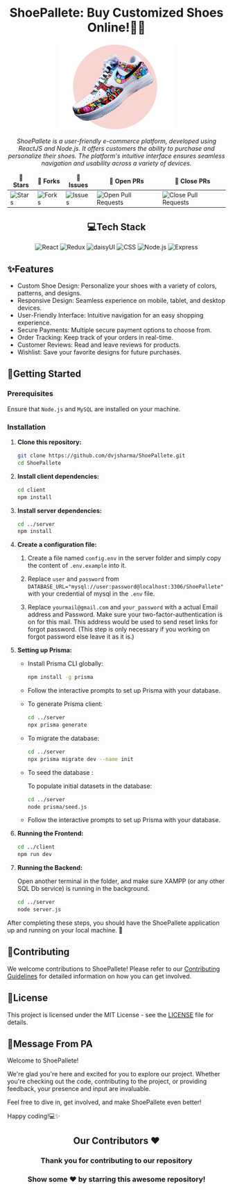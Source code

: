 <div align="center">

# ShoePallete: Buy Customized Shoes Online!👟🎨

<div align="center"><img src="./client/src/assets/banner-hero.png" width="auto" height="200px"/></div>

<i>ShoePallete is a user-friendly e-commerce platform, developed using ReactJS and Node.js. It offers customers the ability to purchase and personalize their shoes. The platform's intuitive interface ensures seamless navigation and usability across a variety of devices.</i>

</div>

<div align = "center">
<table align="center">
    <thead align="center">
        <tr border: 1px;>
            <td><b>🌟 Stars</b></td>
            <td><b>🍴 Forks</b></td>
            <td><b>🐛 Issues</b></td>
            <td><b>🔔 Open PRs</b></td>
            <td><b>🔕 Close PRs</b></td>
        </tr>
     </thead>
    <tbody>
         <tr>
            <td><img alt="Stars" src="https://img.shields.io/github/stars/dvjsharma/ShoePallete?style=flat&logo=github"/></td>
             <td><img alt="Forks" src="https://img.shields.io/github/forks/dvjsharma/ShoePallete?style=flat&logo=github"/></td>
            <td><img alt="Issues" src="https://img.shields.io/github/issues/dvjsharma/ShoePallete?style=flat&logo=github"/></td>
            <td><img alt="Open Pull Requests" src="https://img.shields.io/github/issues-pr/dvjsharma/ShoePallete?style=flat&logo=github"/></td>
           <td><img alt="Close Pull Requests" src="https://img.shields.io/github/issues-pr-closed/dvjsharma/ShoePallete?style=flat&color=critical&logo=github"/></td>
        </tr>
    </tbody>
</table>
</div>

<div align="center">

## 💻Tech Stack

![React](https://img.shields.io/badge/React-%2320232a.svg?style=for-the-badge&logo=react&logoColor=%2361DAFB)
![Redux](https://img.shields.io/badge/Redux-%23764ABC?style=for-the-badge&logo=redux&logoColor=white)
![daisyUI](https://img.shields.io/badge/daisyUI-%232D3748?style=for-the-badge&logo=tailwind-css&logoColor=white)
![CSS](https://img.shields.io/badge/CSS-%231572B6?style=for-the-badge&logo=css3&logoColor=white)
![Node.js](https://img.shields.io/badge/Node.js-43853D?style=for-the-badge&logo=node.js&logoColor=white)
![Express](https://img.shields.io/badge/Express-000000?style=for-the-badge&logo=express&logoColor=white)

</div>

## ✨Features

 - Custom Shoe Design: Personalize your shoes with a variety of colors, patterns, and designs.
 - Responsive Design: Seamless experience on mobile, tablet, and desktop devices.
 - User-Friendly Interface: Intuitive navigation for an easy shopping experience.
 - Secure Payments: Multiple secure payment options to choose from.
 - Order Tracking: Keep track of your orders in real-time.
 - Customer Reviews: Read and leave reviews for products.
 - Wishlist: Save your favorite designs for future purchases.

## 🚀Getting Started

### Prerequisites

Ensure that `Node.js` and `MySQL` are installed on your machine.

### Installation

1. **Clone this repository:**

    ```bash
    git clone https://github.com/dvjsharma/ShoePallete.git
    cd ShoePallete
    ```

2. **Install client dependencies:**

    ```bash
    cd client
    npm install
    ```

3. **Install server dependencies:**

    ```bash
    cd ../server
    npm install
    ```

4. **Create a configuration file:**

    1.   Create a file named `config.env` in the server folder and simply copy the content of `.env.example` into it.
     
     
    2.   Replace `user` and `password` from `DATABASE_URL="mysql://user:password@localhost:3306/ShoePallete" ` with your  credential of mysql in the `.env` file.
    
    3.   Replace `yourmail@gmail.com` and `your_password` with a actual Email address and Password. Make sure your two-factor-authentication is on for this mail. This address would be used to send reset links for forgot password. (This step is only necessary if you working on forgot password else leave it as it is.)
    
    
<!-- 5. **Setting up the Database:**

    Open XAMPP (or any other SQL Db service) and start the Apache and MySQL services. Find and import the database from [here](https://drive.google.com/file/d/1qShqZpEGcdhVmZ7zzAar-tBwhPFomNWW/view?usp=sharing). Make sure to name it as `ShoePallete`.

    <i>NOTE: if you have custom configuration for XAMPP, don't forget to change Db config in `server/data/database.js`</i> -->

5. **Setting up Prisma:**

    - Install Prisma CLI globally:

      ```bash
      npm install -g prisma
      ```

    - Follow the interactive prompts to set up Prisma with your database.

    - To generate Prisma client:

      ```bash
      cd ../server
      npx prisma generate
      ```

    - To migrate the database:

      ```bash
      cd ../server
      npx prisma migrate dev --name init
      ```

    - To seed the database :
    
      To populate initial datasets in the database:

      ```bash
      cd ../server
      node prisma/seed.js
      ```


    - Follow the interactive prompts to set up Prisma with your database.

6. **Running the Frontend:**

    ```bash
    cd ../client
    npm run dev
    ```

7. **Running the Backend:**

    Open another terminal in the folder, and make sure XAMPP (or any other SQL Db service) is running in the background.

    ```bash
    cd ../server
    node server.js
    ```

After completing these steps, you should have the ShoePallete application up and running on your local machine. 🎉

## 🤝Contributing

We welcome contributions to ShoePallete! Please refer to our [Contributing Guidelines](CONTRIBUTING.md) for detailed information on how you can get involved.


## 📜License

This project is licensed under the MIT License - see the [LICENSE](LICENSE) file for details.

## 💬Message From PA

Welcome to ShoePallete!

We're glad you're here and excited for you to explore our project. Whether you're checking out the code, contributing to the project, or providing feedback, your presence and input are invaluable.

Feel free to dive in, get involved, and make ShoePallete even better!

Happy coding!💻✨

<div>
 
<h2 align = "center">Our Contributors ❤️</h2>
<div align = "center">
 <h3>Thank you for contributing to our repository</h3>

### Show some ❤️ by starring this awesome repository!

</div>
